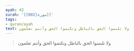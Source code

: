 ```yaml
---
ayah: 42
surah: '[[002|سورة]]'
tags:
- quran/ayah
text: ولا تلبسوا الحق بالباطل وتكتموا الحق وأنتم تعلمون
---
```

> ولا تلبسوا الحق بالباطل وتكتموا الحق وأنتم تعلمون
